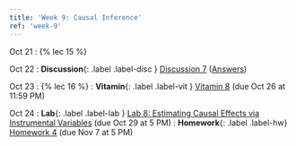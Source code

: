 ```yaml
---
title: 'Week 9: Causal Inference'
ref: 'week-9'
---
```


Oct 21
: {% lec 15 %}

Oct 22
: **Discussion**{: .label .label-disc } [Discussion 7](https://drive.google.com/file/d/1NlR1D3zpABxO-2xxGh2CIKEQQicHTqMh/view?usp=sharing)  ([Answers](https://drive.google.com/file/d/1IRjrUDzbBdfwHtwx63FHnFjoybyf1-fY/view?usp=sharing))

Oct 23
: {% lec 16 %}
: **Vitamin**{: .label .label-vit } [Vitamin 8](https://www.gradescope.com/courses/1104495) (due Oct 26 at 11:59 PM)

Oct 24
: **Lab**{: .label .label-lab } [Lab 8: Estimating Causal Effects via Instrumental Variables](https://data102.datahub.berkeley.edu/hub/user-redirect/git-pull?repo=https%3A%2F%2Fgithub.com%2Fds-102%2Ffa25-materials&branch=main&urlpath=lab%2Ftree%2Ffa25-materials%2Flab%2Flab08%2Flab08.ipynb) (due Oct 29 at 5 PM)
: **Homework**{: .label .label-hw} [Homework 4](https://data102.datahub.berkeley.edu/) (due Nov 7 at 5 PM)
